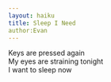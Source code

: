 ```yaml
---
layout: haiku
title: Sleep I Need
author:Evan
---
```


Keys are pressed again<br>
My eyes are straining tonight<br>
I want to sleep now<br>
